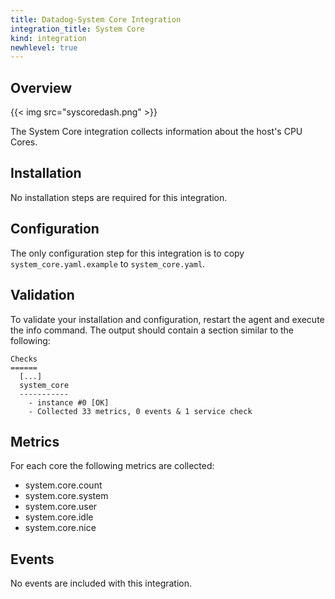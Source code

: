 ```yaml
---
title: Datadog-System Core Integration
integration_title: System Core
kind: integration
newhlevel: true
---
```


## Overview

{{< img src="syscoredash.png" >}}

The System Core integration collects information about the host's CPU Cores.

## Installation

No installation steps are required for this integration.

## Configuration

The only configuration step for this integration is to copy `system_core.yaml.example` to `system_core.yaml`.

## Validation

To validate your installation and configuration, restart the agent and execute the info command. The output should contain a section similar to the following:


    Checks
    ======
      [...]
      system_core
      -----------
        - instance #0 [OK]
        - Collected 33 metrics, 0 events & 1 service check


## Metrics

For each core the following metrics are collected:

* system.core.count
* system.core.system
* system.core.user
* system.core.idle
* system.core.nice

## Events

No events are included with this integration.



